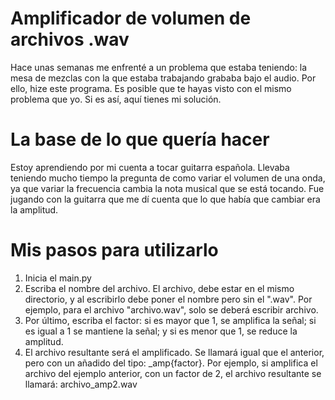 # Amplificador de volumen de archivos .wav

Hace unas semanas me enfrenté a un problema que estaba teniendo: la mesa de mezclas con la que estaba trabajando grababa bajo el audio. Por ello, hize este programa. 
Es posible que te hayas visto con el mismo problema que yo. Si es así, aquí tienes mi solución.

# La base de lo que quería hacer

Estoy aprendiendo por mi cuenta a tocar guitarra española. Llevaba teniendo mucho tiempo la pregunta de como variar el volumen de una onda, ya que variar la frecuencia cambia la nota musical que se está tocando. Fue jugando con la guitarra que me dí cuenta que lo que había que cambiar era la amplitud.

# Mis pasos para utilizarlo


1. Inicia el main.py 
2. Escriba el nombre del archivo. El archivo, debe estar en el mismo directorio, y al escribirlo debe poner el nombre pero sin el ".wav". Por ejemplo, para el archivo "archivo.wav", solo se deberá escribir archivo.
3. Por último, escriba el factor: si es mayor que 1, se amplifica la señal; si es igual a 1 se mantiene la señal; y si es menor que 1, se reduce la amplitud.
4. El archivo resultante será el amplificado. Se llamará igual que el anterior, pero con un añadido del tipo: _amp{factor}. Por ejemplo, si amplifica el archivo del ejemplo anterior, con un factor de 2, el archivo resultante se llamará: archivo_amp2.wav


